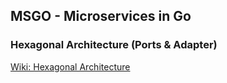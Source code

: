 ## MSGO - Microservices in Go

### Hexagonal Architecture (Ports & Adapter)

[Wiki: Hexagonal Architecture](https://en.wikipedia.org/wiki/Hexagonal_architecture_(software))
